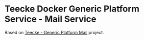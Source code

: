 # Teecke Docker Generic Platform Service - Mail Service

Based on [Teecke - Generic Platform Mail](https://github.com/teecke/gp-mail) project.
